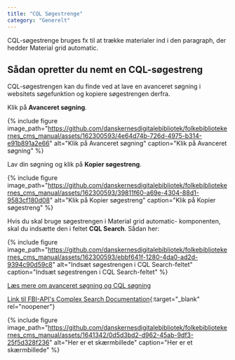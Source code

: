 ```yaml
---
title: "CQL Søgestrenge"  
category: "Generelt"
---
```


CQL-søgestrenge bruges fx til at trække materialer ind i den paragraph, der hedder Material grid automatic.

## Sådan opretter du nemt en CQL-søgestreng

CQL-søgestrengen kan du finde ved at lave en avanceret søgning i websitets søgefunktion og kopiere søgestrengen derfra.

Klik på **Avanceret søgning**.

{% include figure image_path="https://github.com/danskernesdigitalebibliotek/folkebibliotekernes_cms_manual/assets/162300593/4e64d74b-726d-4975-b314-e91b891a2e66" alt="Klik på Avanceret søgning" caption="Klik på Avanceret søgning" %}

Lav din søgning og klik på **Kopier søgestreng**.

{% include figure image_path="https://github.com/danskernesdigitalebibliotek/folkebibliotekernes_cms_manual/assets/162300593/39811f60-a69e-4304-88d1-9583cf180d08" alt="Klik på Kopier søgestreng" caption="Klik på Kopier søgestreng" %}

Hvis du skal bruge søgestrengen i Material grid automatic- komponenten, skal du indsætte den i feltet **CQL Search**. Sådan her:

{% include figure image_path="https://github.com/danskernesdigitalebibliotek/folkebibliotekernes_cms_manual/assets/162300593/ebbf641f-1280-4da0-ad2d-9394c90d59c8" alt="Indsæt søgestrengen i CQL Search-feltet" caption="Indsæt søgestrengen i CQL Search-feltet" %}

[Læs mere om avanceret søgning og CQL søgning](https://danskernesdigitalebibliotek.github.io/folkebibliotekernes_cms_manual/main/nye-features/avanceret-sogning/)

[Link til FBI-API's Complex Search Documentation](https://fbi-api.dbc.dk/indexmapper/){:target="_blank" rel="noopener"}


{% include figure image_path="https://github.com/danskernesdigitalebibliotek/folkebibliotekernes_cms_manual/assets/1641342/0d5d3bd2-d962-45ab-9df3-25f5d328f236" alt="Her er et skærmbillede" caption="Her er et skærmbillede" %}



